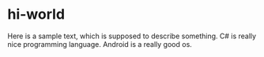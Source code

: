 # hi-world

Here is a sample text, which is supposed to describe something.
C# is really nice programming language. Android is a really good os.
